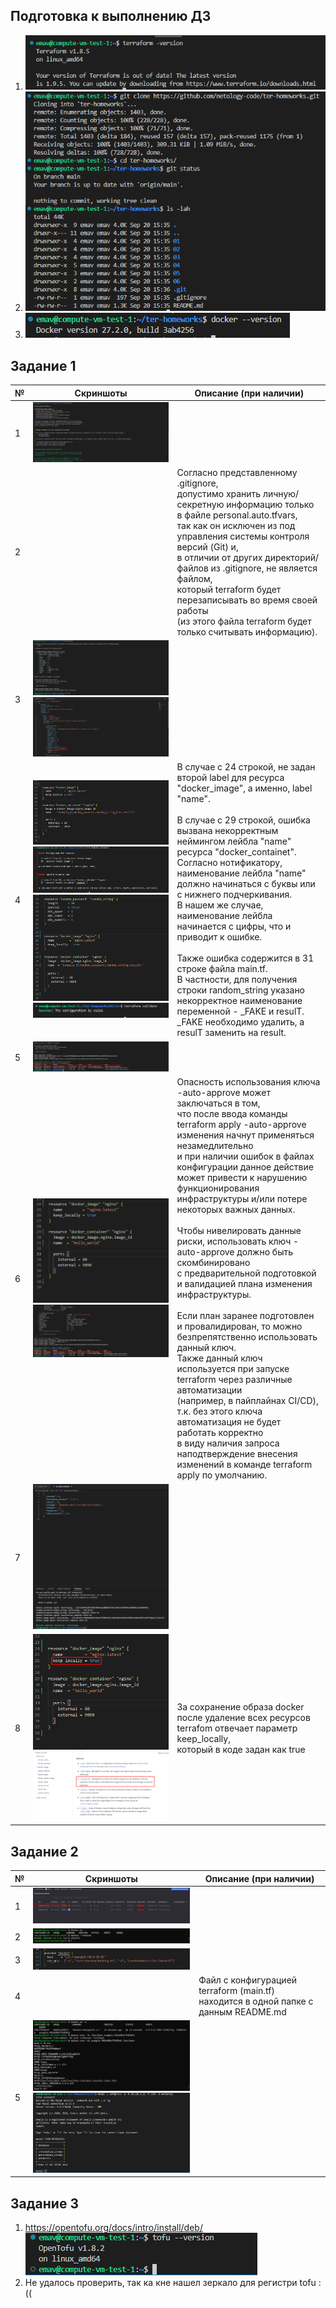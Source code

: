 ## Подготовка к выполнению ДЗ

1. ![1726835476463](image/README/1726835476463.png)
2. ![1726835805390](image/README/1726835805390.png)
3. ![1726835837689](image/README/1726835837689.png)

## Задание 1

| № | Скриншоты                                                                                                                                                                                         | Описание (при наличии)                                                                                                                                                                                                                                                                                                                                                                                                                                                                                                                                                                                                                                                                                                                                                                                                                                                                                                                                                                                                                                                                                                                                                                                                                                                                                                                                                                                                                                                                                                                                                                                                                    |
| -- | ---------------------------------------------------------------------------------------------------------------------------------------------------------------------------------------------------------- | ----------------------------------------------------------------------------------------------------------------------------------------------------------------------------------------------------------------------------------------------------------------------------------------------------------------------------------------------------------------------------------------------------------------------------------------------------------------------------------------------------------------------------------------------------------------------------------------------------------------------------------------------------------------------------------------------------------------------------------------------------------------------------------------------------------------------------------------------------------------------------------------------------------------------------------------------------------------------------------------------------------------------------------------------------------------------------------------------------------------------------------------------------------------------------------------------------------------------------------------------------------------------------------------------------------------------------------------------------------------------------------------------------------------------------------------------------------------------------------------------------------------------------------------------------------------------------------------------------------------------------------------------------------- |
| 1  | ![1726847346346](image/README/1726847346346.png)                                                                                                                                                             |                                                                                                                                                                                                                                                                                                                                                                                                                                                                                                                                                                                                                                                                                                                                                                                                                                                                                                                                                                                                                                                                                                                                                                                                                                                                                                                                                                                                                                                                                                                                                                                                                                                             |
| 2  |                                                                                                                                                                                                            | Согласно представленному .gitignore,<br />допустимо хранить личную/секретную информацию только в файле personal.auto.tfvars, <br />так как он исключен из под управления системы контроля версий (Git) и,<br /> в отличии от других директорий/файлов из .gitignore, не является файлом, <br />который terraform будет перезаписывать во время своей работы <br />(из этого файла terraform будет только считывать информацию).                                                                                                                                                                                                                                                                                                                                                                                                                                                                                                                                                                                                                                                                                                                                                                                                                                                                                                                                                    |
| 3  | ![1726847463926](image/README/1726847463926.png)<br />![1726847503923](image/README/1726847503923.png)                                                                                                         |                                                                                                                                                                                                                                                                                                                                                                                                                                                                                                                                                                                                                                                                                                                                                                                                                                                                                                                                                                                                                                                                                                                                                                                                                                                                                                                                                                                                                                                                                                                                                                                                                                                             |
| 4  | ![1726847528472](image/README/1726847528472.png)<br />![1726847544396](image/README/1726847544396.png)<br />![1726847691920](image/README/1726847691920.png)<br />![1726847708401](image/README/1726847708401.png) | В случае с 24 строкой, не задан второй label для ресурса<br />"docker_image", а именно, label "name".<br /><br />В случае с 29 строкой, ошибка вызвана некорректным неймингом лейбла "name" ресурса "docker_containet". <br />Согласно нотификатору, наименование лейбла "name" должно начинаться с буквы или с нижнего подчеркивания. <br />В нашем же случае, наименование лейбла начинается с цифры, что и приводит к ошибке.<br /><br />Также ошибка содержится в 31 строке файла main.tf. <br />В частности, для получения строки random_string указано некорректное наименование переменной - _FAKE и resulT. <br />_FAKE необходимо удалить, а resulT заменить на result.                                                                                                                                                                                                                                                                                                                                                                                                                                                                                                                                                                       |
| 5  | ![1726847748062](image/README/1726847748062.png)                                                                                                                                                             |                                                                                                                                                                                                                                                                                                                                                                                                                                                                                                                                                                                                                                                                                                                                                                                                                                                                                                                                                                                                                                                                                                                                                                                                                                                                                                                                                                                                                                                                                                                                                                                                                                                             |
| 6  | ![1726847794740](image/README/1726847794740.png)<br />![1726847814170](image/README/1726847814170.png)                                                                                                         | Опасность использования ключа -auto-approve может заключаться в том,<br />что после ввода команды terraform apply -auto-approve изменения начнут применяться незамедлительно <br />и при наличии ошибок в файлах конфигурации данное действие может привести к нарушению функционирования <br />инфраструктуры и/или потере некоторых важных данных.<br /><br />Чтобы нивелировать данные риски, использовать ключ -auto-approve должно быть скомбинировано <br />с предварительной подготовкой и валидацией плана изменения инфраструктуры.<br /><br />Если план заранее подготовлен и провалидирован, то можно безпрепятственно использовать данный ключ.<br />Также данный ключ используется при запуске terraform через различные автоматизации <br />(например, в пайплайнах CI/CD), т.к. без этого ключа автоматизация не будет работать корректно <br />в виду наличия запроса наподтверждение внесения изменений в команде terraform apply по умолчанию. |
| 7  | ![1726847954098](image/README/1726847954098.png)                                                                                                                                                             |                                                                                                                                                                                                                                                                                                                                                                                                                                                                                                                                                                                                                                                                                                                                                                                                                                                                                                                                                                                                                                                                                                                                                                                                                                                                                                                                                                                                                                                                                                                                                                                                                                                             |
| 8  | ![1726848006739](image/README/1726848006739.png)<br />![1726848019077](image/README/1726848019077.png)                                                                                                         | За сохранение образа docker после удаление всех ресурсов terrafom отвечает параметр keep_locally,<br />который в коде задан как true                                                                                                                                                                                                                                                                                                                                                                                                                                                                                                                                                                                                                                                                                                                                                                                                                                                                                                                                                                                                                                                                                                                                                                                                                                                                                                                                                                                                                                         |


## Задание 2

| № | Скриншоты                                                                                 | Описание (при наличии)                                                                                         |
| -- | -------------------------------------------------------------------------------------------------- | -------------------------------------------------------------------------------------------------------------------------------- |
| 1  | ![1726848122982](image/README/1726848122982.png)                                                     |                                                                                                                                  |
| 2  | ![1726848132877](image/README/1726848132877.png)                                                     |                                                                                                                                  |
| 3  | ![1726848141156](image/README/1726848141156.png)                                                     |                                                                                                                                  |
| 4  |                                                                                                    | Файл с конфигурацией terraform (main.tf) находится в одной папке с данным README.md |
| 5  | ![1726848168656](image/README/1726848168656.png)<br />![1726848179087](image/README/1726848179087.png) |                                                                                                                                  |

## Задание 3

1. https://opentofu.org/docs/intro/install/deb/
   ![1726846490889](image/README/1726846490889.png)
2. Не удалось проверить, так ка кне нашел зеркало для регистри tofu :((
